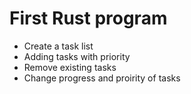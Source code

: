 # First Rust program
- Create a task list
- Adding tasks with priority
- Remove existing tasks
- Change progress and proirity of tasks
